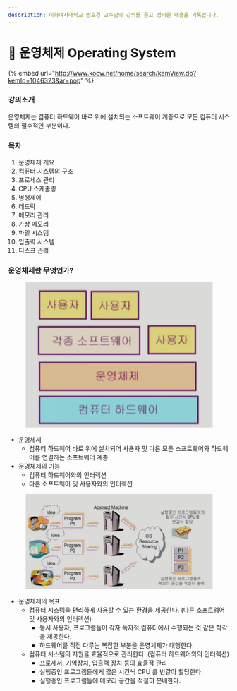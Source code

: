 ```yaml
---
description: 이화여자대학교 반효경 교수님의 강의를 듣고 정리한 내용을 기록합니다.
---
```


# 🧠 운영체제 Operating System

{% embed url="http://www.kocw.net/home/search/kemView.do?kemId=1046323&ar=pop" %}

### 강의소개

운영체제는 컴퓨터 하드웨어 바로 위에 설치되는 소프트웨어 계층으로 모든 컴퓨터 시스템의 필수적인 부분이다.

###

### 목차

1. 운영체제 개요
2. 컴퓨터 시스템의 구조
3. 프로세스 관리
4. CPU 스케줄링
5. 병행제어
6. 데드락
7. 메모리 관리
8. 가상 메모리
9. 파일 시스템
10. 입출력 시스템
11. 디스크 관리



### 운영체제란 무엇인가?

<figure><img src="../../.gitbook/assets/image (2) (7).png" alt=""><figcaption></figcaption></figure>

* 운영체제
  * 컴퓨터 하드웨어 바로 위에 설치되어 사용자 및 다른 모든 소프트웨어와 하드웨어를 연결하는 소프트웨어 계층
* 운영체제의 기능
  * 컴퓨터 하드웨어와의 인터렉션
  * 다른 소프트웨어 및 사용자와의 인터렉션

<figure><img src="../../.gitbook/assets/image (7) (5).png" alt=""><figcaption></figcaption></figure>

* 운영체제의 목표
  * 컴퓨터 시스템을 편리하게 사용할 수 있는 환경을 제공한다. (다른 소프트웨어 및 사용자와의 인터렉션)
    * 동시 사용자, 프로그램들이 각자 독자적 컴퓨터에서 수행되는 것 같은 착각을 제공한다.
    * 하드웨어를 직접 다루는 복잡한 부분을 운영체제가 대행한다.
  * 컴퓨터 시스템의 자원을 효율적으로 관리한다. (컴퓨터 하드웨어와의 인터렉션)
    * 프로세서, 기억장치, 입출력 장치 등의 효율적 관리
    * 실행중인 프로그램들에게 짧은 시간씩 CPU 를 번갈아 할당한다.
    * 실행중인 프로그램들에 메모리 공간을 적절히 분배한다.
